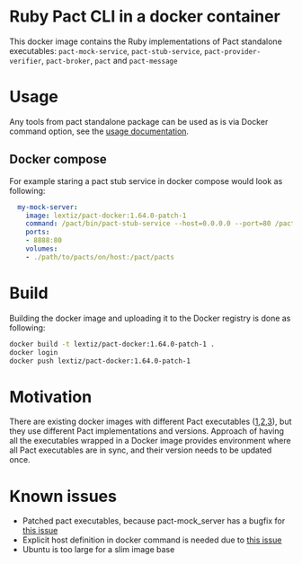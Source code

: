 # Ruby Pact CLI in a docker container

This docker image contains the Ruby implementations of Pact standalone executables: ```pact-mock-service```, ```pact-stub-service```, ```pact-provider-verifier```, ```pact-broker```, ```pact``` and ```pact-message``` 

# Usage

Any tools from pact standalone package can be used as is via Docker command option, see the [usage documentation](https://github.com/pact-foundation/pact-ruby-standalone/releases).

## Docker compose

For example staring a pact stub service in docker compose would look as following:

```yaml
  my-mock-server:
    image: lextiz/pact-docker:1.64.0-patch-1
    command: /pact/bin/pact-stub-service --host=0.0.0.0 --port=80 /pact/pacts/specific_pact_file.json
    ports:
    - 8888:80
    volumes:
    - ./path/to/pacts/on/host:/pact/pacts
```

# Build

Building the docker image and uploading it to the Docker registry is done as following:

```bash
docker build -t lextiz/pact-docker:1.64.0-patch-1 .
docker login
docker push lextiz/pact-docker:1.64.0-patch-1
```

# Motivation

There are existing docker images with different Pact executables ([1](https://github.com/DiUS/pact_broker-docker),[2](https://github.com/pact-foundation/pact-mock-service-docker),[3](https://github.com/pact-foundation/pact-stub-server)), but they use different Pact implementations and versions. Approach of having all the executables wrapped in a Docker image provides environment where all Pact executables are in sync, and their version needs to be updated once.  

# Known issues

- Patched pact executables, because pact-mock_server has a bugfix for [this issue](https://github.com/pact-foundation/pact-mock_service/issues/103)
- Explicit host definition in docker command is needed due to [this issue](https://github.com/pact-foundation/pact-mock_service/issues/79)
- Ubuntu is too large for a slim image base

